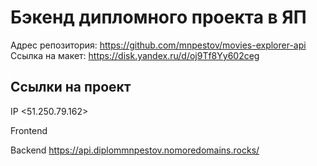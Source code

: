 
# Бэкенд дипломного проекта в ЯП

Адрес репозитория: https://github.com/mnpestov/movies-explorer-api
Ссылка на макет: https://disk.yandex.ru/d/oj9Tf8Yy602ceg

## Ссылки на проект

IP <51.250.79.162>

Frontend 

Backend https://api.diplommnpestov.nomoredomains.rocks/
